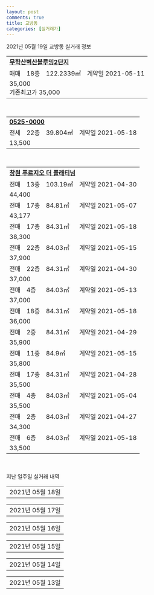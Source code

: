 ```yaml
---
layout: post
comments: true
title: 교방동
categories: [실거래가]
---
```


2021년 05월 19일 교방동 실거래 정보

<table>
  <tr>
    <td colspan="4" style="font-weight: bold;"><a href="https://search.naver.com/search.naver?query=무학산벽산블루밍2단지">무학산벽산블루밍2단지</a></td>
  </tr>
    
  <tr>
    <td>매매</td>
    <td>18층</td>
    <td>122.2339㎡</td>
    <td>계약일 2021-05-11</td>
  </tr>
  <tr>
    <td colspan="4">35,000<br>기존최고가 35,000</td>
  </tr>
    
</table>
<br>
<table>
  <tr>
    <td colspan="4" style="font-weight: bold;"><a href="https://search.naver.com/search.naver?query=0525-0000">0525-0000</a></td>
  </tr>
    
  <tr>
    <td>전세</td>
    <td>22층</td>
    <td>39.804㎡</td>
    <td>계약일 2021-05-18</td>
  </tr>
  <tr>
    <td colspan="4">13,500</td>
  </tr>
    
</table>
<br>
<table>
  <tr>
    <td colspan="4" style="font-weight: bold;"><a href="https://search.naver.com/search.naver?query=창원 푸르지오 더 플래티넘">창원 푸르지오 더 플래티넘</a></td>
  </tr>
    
  <tr>
    <td>전매</td>
    <td>13층</td>
    <td>103.19㎡</td>
    <td>계약일 2021-04-30</td>
  </tr>
  <tr>
    <td colspan="4">44,400</td>
  </tr>
    
  <tr>
    <td>전매</td>
    <td>17층</td>
    <td>84.81㎡</td>
    <td>계약일 2021-05-07</td>
  </tr>
  <tr>
    <td colspan="4">43,177</td>
  </tr>
    
  <tr>
    <td>전매</td>
    <td>17층</td>
    <td>84.31㎡</td>
    <td>계약일 2021-05-18</td>
  </tr>
  <tr>
    <td colspan="4">38,300</td>
  </tr>
    
  <tr>
    <td>전매</td>
    <td>22층</td>
    <td>84.03㎡</td>
    <td>계약일 2021-05-15</td>
  </tr>
  <tr>
    <td colspan="4">37,900</td>
  </tr>
    
  <tr>
    <td>전매</td>
    <td>22층</td>
    <td>84.31㎡</td>
    <td>계약일 2021-04-30</td>
  </tr>
  <tr>
    <td colspan="4">37,000</td>
  </tr>
    
  <tr>
    <td>전매</td>
    <td>4층</td>
    <td>84.03㎡</td>
    <td>계약일 2021-05-13</td>
  </tr>
  <tr>
    <td colspan="4">37,000</td>
  </tr>
    
  <tr>
    <td>전매</td>
    <td>18층</td>
    <td>84.31㎡</td>
    <td>계약일 2021-05-18</td>
  </tr>
  <tr>
    <td colspan="4">36,000</td>
  </tr>
    
  <tr>
    <td>전매</td>
    <td>2층</td>
    <td>84.31㎡</td>
    <td>계약일 2021-04-29</td>
  </tr>
  <tr>
    <td colspan="4">35,900</td>
  </tr>
    
  <tr>
    <td>전매</td>
    <td>11층</td>
    <td>84.9㎡</td>
    <td>계약일 2021-05-15</td>
  </tr>
  <tr>
    <td colspan="4">35,800</td>
  </tr>
    
  <tr>
    <td>전매</td>
    <td>17층</td>
    <td>84.31㎡</td>
    <td>계약일 2021-04-28</td>
  </tr>
  <tr>
    <td colspan="4">35,500</td>
  </tr>
    
  <tr>
    <td>전매</td>
    <td>4층</td>
    <td>84.03㎡</td>
    <td>계약일 2021-05-04</td>
  </tr>
  <tr>
    <td colspan="4">35,500</td>
  </tr>
    
  <tr>
    <td>전매</td>
    <td>2층</td>
    <td>84.03㎡</td>
    <td>계약일 2021-04-27</td>
  </tr>
  <tr>
    <td colspan="4">34,300</td>
  </tr>
    
  <tr>
    <td>전매</td>
    <td>6층</td>
    <td>84.03㎡</td>
    <td>계약일 2021-05-18</td>
  </tr>
  <tr>
    <td colspan="4">33,500</td>
  </tr>
    
</table>
    
<div style="margin-top: 50px; margin-bottom: 13px">지난 일주일 실거래 내역</div>

  <table style="width: 100%; margin-bottom: 1px">
      <tr class="header">
        <td>2021년 05월 18일</td>
      </tr>
      <tr class="child" style="display: none">
        <td>
            
        <table>
          <tr>
            <td colspan="4" style="font-weight: bold;"><a href="https://search.naver.com/search.naver?query=무학산벽산블루밍2단지">무학산벽산블루밍2단지</a></td>
          </tr>

          <tr>
            <td>매매</td>
            <td>16층</td>
            <td>84.9935㎡</td>
            <td>계약일 2021-05-16</td>
          </tr>
          <tr>
            <td colspan="4">25,500<br>기존최고가 25,500</td>
          </tr>
    
        </table>
        <table style="margin-top: 5px">
          <tr>
            <td colspan="4" style="font-weight: bold;"><a href="https://search.naver.com/search.naver?query=창원 푸르지오 더 플래티넘">창원 푸르지오 더 플래티넘</a></td>
          </tr>
    
          <tr>
            <td>전매</td>
            <td>11층</td>
            <td>102.23㎡</td>
            <td>계약일 2021-05-16</td>
          </tr>
          <tr>
            <td colspan="4">51,100</td>
          </tr>
    
          <tr>
            <td>전매</td>
            <td>22층</td>
            <td>102.62㎡</td>
            <td>계약일 2021-04-27</td>
          </tr>
          <tr>
            <td colspan="4">47,800</td>
          </tr>
    
          <tr>
            <td>전매</td>
            <td>22층</td>
            <td>103.19㎡</td>
            <td>계약일 2021-04-28</td>
          </tr>
          <tr>
            <td colspan="4">47,600</td>
          </tr>
    
          <tr>
            <td>전매</td>
            <td>15층</td>
            <td>103.19㎡</td>
            <td>계약일 2021-04-30</td>
          </tr>
          <tr>
            <td colspan="4">47,400</td>
          </tr>
    
          <tr>
            <td>전매</td>
            <td>26층</td>
            <td>84.81㎡</td>
            <td>계약일 2021-05-06</td>
          </tr>
          <tr>
            <td colspan="4">46,605</td>
          </tr>
    
          <tr>
            <td>전매</td>
            <td>22층</td>
            <td>103.19㎡</td>
            <td>계약일 2021-04-30</td>
          </tr>
          <tr>
            <td colspan="4">46,100</td>
          </tr>
    
          <tr>
            <td>전매</td>
            <td>24층</td>
            <td>103.19㎡</td>
            <td>계약일 2021-05-15</td>
          </tr>
          <tr>
            <td colspan="4">45,950</td>
          </tr>
    
          <tr>
            <td>전매</td>
            <td>17층</td>
            <td>103.19㎡</td>
            <td>계약일 2021-05-06</td>
          </tr>
          <tr>
            <td colspan="4">45,400</td>
          </tr>
    
          <tr>
            <td>전매</td>
            <td>23층</td>
            <td>103.19㎡</td>
            <td>계약일 2021-05-15</td>
          </tr>
          <tr>
            <td colspan="4">45,100</td>
          </tr>
    
          <tr>
            <td>전매</td>
            <td>14층</td>
            <td>103.19㎡</td>
            <td>계약일 2021-04-30</td>
          </tr>
          <tr>
            <td colspan="4">43,900</td>
          </tr>
    
          <tr>
            <td>전매</td>
            <td>21층</td>
            <td>84.81㎡</td>
            <td>계약일 2021-05-07</td>
          </tr>
          <tr>
            <td colspan="4">43,245</td>
          </tr>
    
          <tr>
            <td>전매</td>
            <td>13층</td>
            <td>84.9㎡</td>
            <td>계약일 2021-05-13</td>
          </tr>
          <tr>
            <td colspan="4">42,775</td>
          </tr>
    
          <tr>
            <td>전매</td>
            <td>23층</td>
            <td>84.9㎡</td>
            <td>계약일 2021-05-16</td>
          </tr>
          <tr>
            <td colspan="4">42,700</td>
          </tr>
    
          <tr>
            <td>전매</td>
            <td>25층</td>
            <td>84.03㎡</td>
            <td>계약일 2021-05-15</td>
          </tr>
          <tr>
            <td colspan="4">42,300</td>
          </tr>
    
          <tr>
            <td>전매</td>
            <td>23층</td>
            <td>84.03㎡</td>
            <td>계약일 2021-05-04</td>
          </tr>
          <tr>
            <td colspan="4">42,200</td>
          </tr>
    
          <tr>
            <td>전매</td>
            <td>4층</td>
            <td>102.62㎡</td>
            <td>계약일 2021-05-04</td>
          </tr>
          <tr>
            <td colspan="4">42,000</td>
          </tr>
    
          <tr>
            <td>전매</td>
            <td>25층</td>
            <td>84.31㎡</td>
            <td>계약일 2021-05-02</td>
          </tr>
          <tr>
            <td colspan="4">42,000</td>
          </tr>
    
          <tr>
            <td>전매</td>
            <td>9층</td>
            <td>102.23㎡</td>
            <td>계약일 2021-05-15</td>
          </tr>
          <tr>
            <td colspan="4">42,000</td>
          </tr>
    
          <tr>
            <td>전매</td>
            <td>22층</td>
            <td>84.03㎡</td>
            <td>계약일 2021-05-15</td>
          </tr>
          <tr>
            <td colspan="4">41,900</td>
          </tr>
    
          <tr>
            <td>전매</td>
            <td>18층</td>
            <td>84.03㎡</td>
            <td>계약일 2021-05-15</td>
          </tr>
          <tr>
            <td colspan="4">41,600</td>
          </tr>
    
          <tr>
            <td>전매</td>
            <td>12층</td>
            <td>84.03㎡</td>
            <td>계약일 2021-04-28</td>
          </tr>
          <tr>
            <td colspan="4">41,400</td>
          </tr>
    
          <tr>
            <td>전매</td>
            <td>2층</td>
            <td>103.19㎡</td>
            <td>계약일 2021-04-30</td>
          </tr>
          <tr>
            <td colspan="4">41,300</td>
          </tr>
    
          <tr>
            <td>전매</td>
            <td>22층</td>
            <td>84.9㎡</td>
            <td>계약일 2021-05-01</td>
          </tr>
          <tr>
            <td colspan="4">41,300</td>
          </tr>
    
          <tr>
            <td>전매</td>
            <td>14층</td>
            <td>84.03㎡</td>
            <td>계약일 2021-04-29</td>
          </tr>
          <tr>
            <td colspan="4">40,800</td>
          </tr>
    
          <tr>
            <td>전매</td>
            <td>15층</td>
            <td>84.31㎡</td>
            <td>계약일 2021-05-01</td>
          </tr>
          <tr>
            <td colspan="4">40,800</td>
          </tr>
    
          <tr>
            <td>전매</td>
            <td>16층</td>
            <td>84.9㎡</td>
            <td>계약일 2021-05-07</td>
          </tr>
          <tr>
            <td colspan="4">40,700</td>
          </tr>
    
          <tr>
            <td>전매</td>
            <td>25층</td>
            <td>84.03㎡</td>
            <td>계약일 2021-05-14</td>
          </tr>
          <tr>
            <td colspan="4">40,600</td>
          </tr>
    
          <tr>
            <td>전매</td>
            <td>19층</td>
            <td>84.03㎡</td>
            <td>계약일 2021-05-15</td>
          </tr>
          <tr>
            <td colspan="4">40,600</td>
          </tr>
    
          <tr>
            <td>전매</td>
            <td>23층</td>
            <td>84.31㎡</td>
            <td>계약일 2021-04-28</td>
          </tr>
          <tr>
            <td colspan="4">40,500</td>
          </tr>
    
          <tr>
            <td>전매</td>
            <td>12층</td>
            <td>84.31㎡</td>
            <td>계약일 2021-04-30</td>
          </tr>
          <tr>
            <td colspan="4">40,500</td>
          </tr>
    
          <tr>
            <td>전매</td>
            <td>21층</td>
            <td>84.31㎡</td>
            <td>계약일 2021-04-29</td>
          </tr>
          <tr>
            <td colspan="4">40,500</td>
          </tr>
    
          <tr>
            <td>전매</td>
            <td>12층</td>
            <td>84.9㎡</td>
            <td>계약일 2021-05-03</td>
          </tr>
          <tr>
            <td colspan="4">40,400</td>
          </tr>
    
          <tr>
            <td>전매</td>
            <td>25층</td>
            <td>84.9㎡</td>
            <td>계약일 2021-05-15</td>
          </tr>
          <tr>
            <td colspan="4">40,400</td>
          </tr>
    
          <tr>
            <td>전매</td>
            <td>13층</td>
            <td>84.03㎡</td>
            <td>계약일 2021-04-27</td>
          </tr>
          <tr>
            <td colspan="4">40,300</td>
          </tr>
    
          <tr>
            <td>전매</td>
            <td>10층</td>
            <td>84.03㎡</td>
            <td>계약일 2021-05-13</td>
          </tr>
          <tr>
            <td colspan="4">40,200</td>
          </tr>
    
          <tr>
            <td>전매</td>
            <td>26층</td>
            <td>84.31㎡</td>
            <td>계약일 2021-04-27</td>
          </tr>
          <tr>
            <td colspan="4">40,000</td>
          </tr>
    
          <tr>
            <td>전매</td>
            <td>9층</td>
            <td>84.03㎡</td>
            <td>계약일 2021-05-11</td>
          </tr>
          <tr>
            <td colspan="4">40,000</td>
          </tr>
    
          <tr>
            <td>전매</td>
            <td>14층</td>
            <td>84.9㎡</td>
            <td>계약일 2021-04-29</td>
          </tr>
          <tr>
            <td colspan="4">39,900</td>
          </tr>
    
          <tr>
            <td>전매</td>
            <td>11층</td>
            <td>84.81㎡</td>
            <td>계약일 2021-04-30</td>
          </tr>
          <tr>
            <td colspan="4">39,900</td>
          </tr>
    
          <tr>
            <td>전매</td>
            <td>26층</td>
            <td>84.03㎡</td>
            <td>계약일 2021-05-01</td>
          </tr>
          <tr>
            <td colspan="4">39,900</td>
          </tr>
    
          <tr>
            <td>전매</td>
            <td>19층</td>
            <td>84.9㎡</td>
            <td>계약일 2021-05-16</td>
          </tr>
          <tr>
            <td colspan="4">39,700</td>
          </tr>
    
          <tr>
            <td>전매</td>
            <td>13층</td>
            <td>84.31㎡</td>
            <td>계약일 2021-04-28</td>
          </tr>
          <tr>
            <td colspan="4">39,500</td>
          </tr>
    
          <tr>
            <td>전매</td>
            <td>14층</td>
            <td>84.9㎡</td>
            <td>계약일 2021-04-28</td>
          </tr>
          <tr>
            <td colspan="4">39,400</td>
          </tr>
    
          <tr>
            <td>전매</td>
            <td>11층</td>
            <td>84.9㎡</td>
            <td>계약일 2021-04-27</td>
          </tr>
          <tr>
            <td colspan="4">39,400</td>
          </tr>
    
          <tr>
            <td>전매</td>
            <td>15층</td>
            <td>84.9㎡</td>
            <td>계약일 2021-04-29</td>
          </tr>
          <tr>
            <td colspan="4">39,400</td>
          </tr>
    
          <tr>
            <td>전매</td>
            <td>17층</td>
            <td>84.9㎡</td>
            <td>계약일 2021-05-17</td>
          </tr>
          <tr>
            <td colspan="4">39,400</td>
          </tr>
    
          <tr>
            <td>전매</td>
            <td>14층</td>
            <td>84.03㎡</td>
            <td>계약일 2021-04-28</td>
          </tr>
          <tr>
            <td colspan="4">39,300</td>
          </tr>
    
          <tr>
            <td>전매</td>
            <td>18층</td>
            <td>84.31㎡</td>
            <td>계약일 2021-05-03</td>
          </tr>
          <tr>
            <td colspan="4">39,000</td>
          </tr>
    
          <tr>
            <td>전매</td>
            <td>10층</td>
            <td>84.03㎡</td>
            <td>계약일 2021-04-28</td>
          </tr>
          <tr>
            <td colspan="4">38,800</td>
          </tr>
    
          <tr>
            <td>전매</td>
            <td>15층</td>
            <td>84.03㎡</td>
            <td>계약일 2021-04-29</td>
          </tr>
          <tr>
            <td colspan="4">38,800</td>
          </tr>
    
          <tr>
            <td>전매</td>
            <td>7층</td>
            <td>84.31㎡</td>
            <td>계약일 2021-05-06</td>
          </tr>
          <tr>
            <td colspan="4">38,700</td>
          </tr>
    
          <tr>
            <td>전매</td>
            <td>8층</td>
            <td>84.9㎡</td>
            <td>계약일 2021-04-27</td>
          </tr>
          <tr>
            <td colspan="4">38,400</td>
          </tr>
    
          <tr>
            <td>전매</td>
            <td>25층</td>
            <td>84.03㎡</td>
            <td>계약일 2021-05-09</td>
          </tr>
          <tr>
            <td colspan="4">38,400</td>
          </tr>
    
          <tr>
            <td>전매</td>
            <td>11층</td>
            <td>84.03㎡</td>
            <td>계약일 2021-04-28</td>
          </tr>
          <tr>
            <td colspan="4">38,300</td>
          </tr>
    
          <tr>
            <td>전매</td>
            <td>7층</td>
            <td>84.31㎡</td>
            <td>계약일 2021-05-01</td>
          </tr>
          <tr>
            <td colspan="4">38,200</td>
          </tr>
    
          <tr>
            <td>전매</td>
            <td>15층</td>
            <td>84.31㎡</td>
            <td>계약일 2021-05-15</td>
          </tr>
          <tr>
            <td colspan="4">38,200</td>
          </tr>
    
          <tr>
            <td>전매</td>
            <td>18층</td>
            <td>84.03㎡</td>
            <td>계약일 2021-04-28</td>
          </tr>
          <tr>
            <td colspan="4">38,100</td>
          </tr>
    
          <tr>
            <td>전매</td>
            <td>14층</td>
            <td>84.31㎡</td>
            <td>계약일 2021-05-03</td>
          </tr>
          <tr>
            <td colspan="4">38,000</td>
          </tr>
    
          <tr>
            <td>전매</td>
            <td>7층</td>
            <td>84.03㎡</td>
            <td>계약일 2021-05-15</td>
          </tr>
          <tr>
            <td colspan="4">38,000</td>
          </tr>
    
          <tr>
            <td>전매</td>
            <td>12층</td>
            <td>84.9㎡</td>
            <td>계약일 2021-04-27</td>
          </tr>
          <tr>
            <td colspan="4">37,900</td>
          </tr>
    
          <tr>
            <td>전매</td>
            <td>12층</td>
            <td>84.31㎡</td>
            <td>계약일 2021-04-30</td>
          </tr>
          <tr>
            <td colspan="4">37,900</td>
          </tr>
    
          <tr>
            <td>전매</td>
            <td>25층</td>
            <td>84.03㎡</td>
            <td>계약일 2021-05-12</td>
          </tr>
          <tr>
            <td colspan="4">37,900</td>
          </tr>
    
          <tr>
            <td>전매</td>
            <td>5층</td>
            <td>84.9㎡</td>
            <td>계약일 2021-05-15</td>
          </tr>
          <tr>
            <td colspan="4">37,900</td>
          </tr>
    
          <tr>
            <td>전매</td>
            <td>16층</td>
            <td>84.03㎡</td>
            <td>계약일 2021-04-27</td>
          </tr>
          <tr>
            <td colspan="4">37,800</td>
          </tr>
    
          <tr>
            <td>전매</td>
            <td>16층</td>
            <td>84.03㎡</td>
            <td>계약일 2021-05-14</td>
          </tr>
          <tr>
            <td colspan="4">37,800</td>
          </tr>
    
          <tr>
            <td>전매</td>
            <td>23층</td>
            <td>84.9㎡</td>
            <td>계약일 2021-05-13</td>
          </tr>
          <tr>
            <td colspan="4">37,600</td>
          </tr>
    
          <tr>
            <td>전매</td>
            <td>6층</td>
            <td>84.03㎡</td>
            <td>계약일 2021-04-27</td>
          </tr>
          <tr>
            <td colspan="4">37,500</td>
          </tr>
    
          <tr>
            <td>전매</td>
            <td>23층</td>
            <td>84.9㎡</td>
            <td>계약일 2021-05-14</td>
          </tr>
          <tr>
            <td colspan="4">37,500</td>
          </tr>
    
          <tr>
            <td>전매</td>
            <td>20층</td>
            <td>84.31㎡</td>
            <td>계약일 2021-05-10</td>
          </tr>
          <tr>
            <td colspan="4">37,400</td>
          </tr>
    
          <tr>
            <td>전매</td>
            <td>23층</td>
            <td>84.03㎡</td>
            <td>계약일 2021-05-15</td>
          </tr>
          <tr>
            <td colspan="4">37,400</td>
          </tr>
    
          <tr>
            <td>전매</td>
            <td>25층</td>
            <td>84.9㎡</td>
            <td>계약일 2021-05-17</td>
          </tr>
          <tr>
            <td colspan="4">37,400</td>
          </tr>
    
          <tr>
            <td>전매</td>
            <td>21층</td>
            <td>84.9㎡</td>
            <td>계약일 2021-05-14</td>
          </tr>
          <tr>
            <td colspan="4">37,200</td>
          </tr>
    
          <tr>
            <td>전매</td>
            <td>24층</td>
            <td>84.03㎡</td>
            <td>계약일 2021-05-13</td>
          </tr>
          <tr>
            <td colspan="4">37,100</td>
          </tr>
    
          <tr>
            <td>전매</td>
            <td>21층</td>
            <td>84.31㎡</td>
            <td>계약일 2021-04-27</td>
          </tr>
          <tr>
            <td colspan="4">37,000</td>
          </tr>
    
          <tr>
            <td>전매</td>
            <td>11층</td>
            <td>84.31㎡</td>
            <td>계약일 2021-04-27</td>
          </tr>
          <tr>
            <td colspan="4">37,000</td>
          </tr>
    
          <tr>
            <td>전매</td>
            <td>4층</td>
            <td>84.31㎡</td>
            <td>계약일 2021-05-13</td>
          </tr>
          <tr>
            <td colspan="4">37,000</td>
          </tr>
    
          <tr>
            <td>전매</td>
            <td>22층</td>
            <td>84.31㎡</td>
            <td>계약일 2021-05-16</td>
          </tr>
          <tr>
            <td colspan="4">37,000</td>
          </tr>
    
          <tr>
            <td>전매</td>
            <td>24층</td>
            <td>84.03㎡</td>
            <td>계약일 2021-05-07</td>
          </tr>
          <tr>
            <td colspan="4">36,900</td>
          </tr>
    
          <tr>
            <td>전매</td>
            <td>24층</td>
            <td>84.03㎡</td>
            <td>계약일 2021-05-15</td>
          </tr>
          <tr>
            <td colspan="4">36,900</td>
          </tr>
    
          <tr>
            <td>전매</td>
            <td>14층</td>
            <td>84.03㎡</td>
            <td>계약일 2021-04-28</td>
          </tr>
          <tr>
            <td colspan="4">36,800</td>
          </tr>
    
          <tr>
            <td>전매</td>
            <td>13층</td>
            <td>84.03㎡</td>
            <td>계약일 2021-05-15</td>
          </tr>
          <tr>
            <td colspan="4">36,800</td>
          </tr>
    
          <tr>
            <td>전매</td>
            <td>20층</td>
            <td>84.31㎡</td>
            <td>계약일 2021-04-29</td>
          </tr>
          <tr>
            <td colspan="4">36,500</td>
          </tr>
    
          <tr>
            <td>전매</td>
            <td>4층</td>
            <td>84.03㎡</td>
            <td>계약일 2021-05-15</td>
          </tr>
          <tr>
            <td colspan="4">36,500</td>
          </tr>
    
          <tr>
            <td>전매</td>
            <td>2층</td>
            <td>84.9㎡</td>
            <td>계약일 2021-05-11</td>
          </tr>
          <tr>
            <td colspan="4">36,400</td>
          </tr>
    
          <tr>
            <td>전매</td>
            <td>9층</td>
            <td>84.31㎡</td>
            <td>계약일 2021-05-15</td>
          </tr>
          <tr>
            <td colspan="4">36,400</td>
          </tr>
    
          <tr>
            <td>전매</td>
            <td>11층</td>
            <td>84.03㎡</td>
            <td>계약일 2021-04-29</td>
          </tr>
          <tr>
            <td colspan="4">36,100</td>
          </tr>
    
          <tr>
            <td>전매</td>
            <td>8층</td>
            <td>84.9㎡</td>
            <td>계약일 2021-04-29</td>
          </tr>
          <tr>
            <td colspan="4">36,000</td>
          </tr>
    
          <tr>
            <td>전매</td>
            <td>11층</td>
            <td>84.31㎡</td>
            <td>계약일 2021-04-30</td>
          </tr>
          <tr>
            <td colspan="4">36,000</td>
          </tr>
    
          <tr>
            <td>전매</td>
            <td>10층</td>
            <td>84.31㎡</td>
            <td>계약일 2021-05-07</td>
          </tr>
          <tr>
            <td colspan="4">36,000</td>
          </tr>
    
          <tr>
            <td>전매</td>
            <td>8층</td>
            <td>84.03㎡</td>
            <td>계약일 2021-05-10</td>
          </tr>
          <tr>
            <td colspan="4">36,000</td>
          </tr>
    
          <tr>
            <td>전매</td>
            <td>4층</td>
            <td>84.81㎡</td>
            <td>계약일 2021-05-11</td>
          </tr>
          <tr>
            <td colspan="4">36,000</td>
          </tr>
    
          <tr>
            <td>전매</td>
            <td>11층</td>
            <td>84.31㎡</td>
            <td>계약일 2021-05-13</td>
          </tr>
          <tr>
            <td colspan="4">36,000</td>
          </tr>
    
          <tr>
            <td>전매</td>
            <td>18층</td>
            <td>84.31㎡</td>
            <td>계약일 2021-05-15</td>
          </tr>
          <tr>
            <td colspan="4">36,000</td>
          </tr>
    
          <tr>
            <td>전매</td>
            <td>10층</td>
            <td>84.31㎡</td>
            <td>계약일 2021-05-16</td>
          </tr>
          <tr>
            <td colspan="4">36,000</td>
          </tr>
    
          <tr>
            <td>전매</td>
            <td>24층</td>
            <td>84.03㎡</td>
            <td>계약일 2021-04-27</td>
          </tr>
          <tr>
            <td colspan="4">35,900</td>
          </tr>
    
          <tr>
            <td>전매</td>
            <td>12층</td>
            <td>84.03㎡</td>
            <td>계약일 2021-04-27</td>
          </tr>
          <tr>
            <td colspan="4">35,800</td>
          </tr>
    
          <tr>
            <td>전매</td>
            <td>13층</td>
            <td>84.03㎡</td>
            <td>계약일 2021-04-28</td>
          </tr>
          <tr>
            <td colspan="4">35,800</td>
          </tr>
    
          <tr>
            <td>전매</td>
            <td>20층</td>
            <td>84.03㎡</td>
            <td>계약일 2021-04-30</td>
          </tr>
          <tr>
            <td colspan="4">35,800</td>
          </tr>
    
          <tr>
            <td>전매</td>
            <td>9층</td>
            <td>84.81㎡</td>
            <td>계약일 2021-05-01</td>
          </tr>
          <tr>
            <td colspan="4">35,800</td>
          </tr>
    
          <tr>
            <td>전매</td>
            <td>2층</td>
            <td>84.9㎡</td>
            <td>계약일 2021-05-10</td>
          </tr>
          <tr>
            <td colspan="4">35,800</td>
          </tr>
    
          <tr>
            <td>전매</td>
            <td>19층</td>
            <td>84.03㎡</td>
            <td>계약일 2021-05-15</td>
          </tr>
          <tr>
            <td colspan="4">35,800</td>
          </tr>
    
          <tr>
            <td>전매</td>
            <td>12층</td>
            <td>84.03㎡</td>
            <td>계약일 2021-05-15</td>
          </tr>
          <tr>
            <td colspan="4">35,800</td>
          </tr>
    
          <tr>
            <td>전매</td>
            <td>15층</td>
            <td>84.03㎡</td>
            <td>계약일 2021-05-16</td>
          </tr>
          <tr>
            <td colspan="4">35,800</td>
          </tr>
    
          <tr>
            <td>전매</td>
            <td>16층</td>
            <td>84.03㎡</td>
            <td>계약일 2021-04-30</td>
          </tr>
          <tr>
            <td colspan="4">35,700</td>
          </tr>
    
          <tr>
            <td>전매</td>
            <td>15층</td>
            <td>84.31㎡</td>
            <td>계약일 2021-04-29</td>
          </tr>
          <tr>
            <td colspan="4">35,500</td>
          </tr>
    
          <tr>
            <td>전매</td>
            <td>10층</td>
            <td>84.9㎡</td>
            <td>계약일 2021-05-03</td>
          </tr>
          <tr>
            <td colspan="4">35,400</td>
          </tr>
    
          <tr>
            <td>전매</td>
            <td>10층</td>
            <td>84.03㎡</td>
            <td>계약일 2021-04-30</td>
          </tr>
          <tr>
            <td colspan="4">35,300</td>
          </tr>
    
          <tr>
            <td>전매</td>
            <td>15층</td>
            <td>84.03㎡</td>
            <td>계약일 2021-05-09</td>
          </tr>
          <tr>
            <td colspan="4">35,300</td>
          </tr>
    
          <tr>
            <td>전매</td>
            <td>20층</td>
            <td>84.03㎡</td>
            <td>계약일 2021-05-15</td>
          </tr>
          <tr>
            <td colspan="4">35,300</td>
          </tr>
    
          <tr>
            <td>전매</td>
            <td>10층</td>
            <td>84.31㎡</td>
            <td>계약일 2021-04-28</td>
          </tr>
          <tr>
            <td colspan="4">35,100</td>
          </tr>
    
          <tr>
            <td>전매</td>
            <td>17층</td>
            <td>84.31㎡</td>
            <td>계약일 2021-04-27</td>
          </tr>
          <tr>
            <td colspan="4">35,000</td>
          </tr>
    
          <tr>
            <td>전매</td>
            <td>8층</td>
            <td>84.9㎡</td>
            <td>계약일 2021-04-29</td>
          </tr>
          <tr>
            <td colspan="4">35,000</td>
          </tr>
    
          <tr>
            <td>전매</td>
            <td>4층</td>
            <td>84.03㎡</td>
            <td>계약일 2021-04-30</td>
          </tr>
          <tr>
            <td colspan="4">35,000</td>
          </tr>
    
          <tr>
            <td>전매</td>
            <td>7층</td>
            <td>84.31㎡</td>
            <td>계약일 2021-05-14</td>
          </tr>
          <tr>
            <td colspan="4">34,300</td>
          </tr>
    
          <tr>
            <td>전매</td>
            <td>4층</td>
            <td>84.9㎡</td>
            <td>계약일 2021-05-04</td>
          </tr>
          <tr>
            <td colspan="4">34,200</td>
          </tr>
    
          <tr>
            <td>전매</td>
            <td>4층</td>
            <td>84.31㎡</td>
            <td>계약일 2021-04-29</td>
          </tr>
          <tr>
            <td colspan="4">34,100</td>
          </tr>
    
          <tr>
            <td>전매</td>
            <td>4층</td>
            <td>84.03㎡</td>
            <td>계약일 2021-04-28</td>
          </tr>
          <tr>
            <td colspan="4">34,000</td>
          </tr>
    
          <tr>
            <td>전매</td>
            <td>6층</td>
            <td>84.03㎡</td>
            <td>계약일 2021-04-30</td>
          </tr>
          <tr>
            <td colspan="4">33,700</td>
          </tr>
    
          <tr>
            <td>전매</td>
            <td>4층</td>
            <td>84.03㎡</td>
            <td>계약일 2021-04-30</td>
          </tr>
          <tr>
            <td colspan="4">33,200</td>
          </tr>
    
          <tr>
            <td>전매</td>
            <td>2층</td>
            <td>84.31㎡</td>
            <td>계약일 2021-05-11</td>
          </tr>
          <tr>
            <td colspan="4">33,000</td>
          </tr>
    
          <tr>
            <td>전매</td>
            <td>3층</td>
            <td>84.03㎡</td>
            <td>계약일 2021-05-14</td>
          </tr>
          <tr>
            <td colspan="4">33,000</td>
          </tr>
    
          <tr>
            <td>전매</td>
            <td>4층</td>
            <td>84.31㎡</td>
            <td>계약일 2021-05-16</td>
          </tr>
          <tr>
            <td colspan="4">32,900</td>
          </tr>
    
        </table>
    
        </td>
      </tr>
  </table>
    
  <table style="width: 100%; margin-bottom: 1px">
      <tr class="header">
        <td>2021년 05월 17일</td>
      </tr>
      <tr class="child" style="display: none">
        <td>
            
        <table>
          <tr>
            <td colspan="4" style="font-weight: bold;"><a href="https://search.naver.com/search.naver?query=실거래정보없음">실거래정보없음</a></td>
          </tr>

        </table>
    
        </td>
      </tr>
  </table>
    
  <table style="width: 100%; margin-bottom: 1px">
      <tr class="header">
        <td>2021년 05월 16일</td>
      </tr>
      <tr class="child" style="display: none">
        <td>
            
        <table>
          <tr>
            <td colspan="4" style="font-weight: bold;"><a href="https://search.naver.com/search.naver?query=실거래정보없음">실거래정보없음</a></td>
          </tr>

        </table>
    
        </td>
      </tr>
  </table>
    
  <table style="width: 100%; margin-bottom: 1px">
      <tr class="header">
        <td>2021년 05월 15일</td>
      </tr>
      <tr class="child" style="display: none">
        <td>
            
        <table>
          <tr>
            <td colspan="4" style="font-weight: bold;"><a href="https://search.naver.com/search.naver?query=무학산벽산블루밍2단지">무학산벽산블루밍2단지</a></td>
          </tr>

          <tr>
            <td>매매</td>
            <td>18층</td>
            <td>84.9918㎡</td>
            <td>계약일 2021-05-13</td>
          </tr>
          <tr>
            <td colspan="4">24,750<br>기존최고가 24,750</td>
          </tr>
    
        </table>
        <table style="margin-top: 5px">
          <tr>
            <td colspan="4" style="font-weight: bold;"><a href="https://search.naver.com/search.naver?query=창원 푸르지오 더 플래티넘">창원 푸르지오 더 플래티넘</a></td>
          </tr>
    
          <tr>
            <td>전매</td>
            <td>19층</td>
            <td>102.23㎡</td>
            <td>계약일 2021-05-06</td>
          </tr>
          <tr>
            <td colspan="4">45,600</td>
          </tr>
    
          <tr>
            <td>전매</td>
            <td>21층</td>
            <td>84.03㎡</td>
            <td>계약일 2021-05-01</td>
          </tr>
          <tr>
            <td colspan="4">41,900</td>
          </tr>
    
          <tr>
            <td>전매</td>
            <td>12층</td>
            <td>84.9㎡</td>
            <td>계약일 2021-05-05</td>
          </tr>
          <tr>
            <td colspan="4">41,900</td>
          </tr>
    
          <tr>
            <td>전매</td>
            <td>24층</td>
            <td>84.03㎡</td>
            <td>계약일 2021-05-10</td>
          </tr>
          <tr>
            <td colspan="4">41,900</td>
          </tr>
    
          <tr>
            <td>전매</td>
            <td>23층</td>
            <td>84.31㎡</td>
            <td>계약일 2021-04-29</td>
          </tr>
          <tr>
            <td colspan="4">40,000</td>
          </tr>
    
          <tr>
            <td>전매</td>
            <td>21층</td>
            <td>84.31㎡</td>
            <td>계약일 2021-05-03</td>
          </tr>
          <tr>
            <td colspan="4">40,000</td>
          </tr>
    
          <tr>
            <td>전매</td>
            <td>10층</td>
            <td>84.03㎡</td>
            <td>계약일 2021-05-12</td>
          </tr>
          <tr>
            <td colspan="4">39,300</td>
          </tr>
    
          <tr>
            <td>전매</td>
            <td>19층</td>
            <td>84.03㎡</td>
            <td>계약일 2021-05-11</td>
          </tr>
          <tr>
            <td colspan="4">39,100</td>
          </tr>
    
          <tr>
            <td>전매</td>
            <td>20층</td>
            <td>84.03㎡</td>
            <td>계약일 2021-04-29</td>
          </tr>
          <tr>
            <td colspan="4">38,800</td>
          </tr>
    
          <tr>
            <td>전매</td>
            <td>15층</td>
            <td>84.03㎡</td>
            <td>계약일 2021-04-27</td>
          </tr>
          <tr>
            <td colspan="4">38,300</td>
          </tr>
    
          <tr>
            <td>전매</td>
            <td>6층</td>
            <td>84.03㎡</td>
            <td>계약일 2021-05-12</td>
          </tr>
          <tr>
            <td colspan="4">38,300</td>
          </tr>
    
          <tr>
            <td>전매</td>
            <td>10층</td>
            <td>84.31㎡</td>
            <td>계약일 2021-04-30</td>
          </tr>
          <tr>
            <td colspan="4">38,200</td>
          </tr>
    
          <tr>
            <td>전매</td>
            <td>7층</td>
            <td>84.31㎡</td>
            <td>계약일 2021-04-29</td>
          </tr>
          <tr>
            <td colspan="4">37,700</td>
          </tr>
    
          <tr>
            <td>전매</td>
            <td>8층</td>
            <td>84.31㎡</td>
            <td>계약일 2021-04-28</td>
          </tr>
          <tr>
            <td colspan="4">37,200</td>
          </tr>
    
          <tr>
            <td>전매</td>
            <td>19층</td>
            <td>84.31㎡</td>
            <td>계약일 2021-04-27</td>
          </tr>
          <tr>
            <td colspan="4">37,000</td>
          </tr>
    
          <tr>
            <td>전매</td>
            <td>14층</td>
            <td>84.03㎡</td>
            <td>계약일 2021-04-28</td>
          </tr>
          <tr>
            <td colspan="4">36,600</td>
          </tr>
    
          <tr>
            <td>전매</td>
            <td>21층</td>
            <td>84.31㎡</td>
            <td>계약일 2021-04-29</td>
          </tr>
          <tr>
            <td colspan="4">36,500</td>
          </tr>
    
          <tr>
            <td>전매</td>
            <td>18층</td>
            <td>84.9㎡</td>
            <td>계약일 2021-05-01</td>
          </tr>
          <tr>
            <td colspan="4">36,100</td>
          </tr>
    
          <tr>
            <td>전매</td>
            <td>2층</td>
            <td>84.03㎡</td>
            <td>계약일 2021-04-29</td>
          </tr>
          <tr>
            <td colspan="4">35,900</td>
          </tr>
    
          <tr>
            <td>전매</td>
            <td>10층</td>
            <td>84.03㎡</td>
            <td>계약일 2021-05-13</td>
          </tr>
          <tr>
            <td colspan="4">35,800</td>
          </tr>
    
          <tr>
            <td>전매</td>
            <td>15층</td>
            <td>84.03㎡</td>
            <td>계약일 2021-05-01</td>
          </tr>
          <tr>
            <td colspan="4">35,600</td>
          </tr>
    
          <tr>
            <td>전매</td>
            <td>16층</td>
            <td>84.03㎡</td>
            <td>계약일 2021-04-29</td>
          </tr>
          <tr>
            <td colspan="4">35,300</td>
          </tr>
    
          <tr>
            <td>전매</td>
            <td>16층</td>
            <td>84.31㎡</td>
            <td>계약일 2021-05-04</td>
          </tr>
          <tr>
            <td colspan="4">35,000</td>
          </tr>
    
          <tr>
            <td>전매</td>
            <td>6층</td>
            <td>84.31㎡</td>
            <td>계약일 2021-04-29</td>
          </tr>
          <tr>
            <td colspan="4">34,200</td>
          </tr>
    
          <tr>
            <td>전매</td>
            <td>7층</td>
            <td>84.03㎡</td>
            <td>계약일 2021-04-30</td>
          </tr>
          <tr>
            <td colspan="4">34,000</td>
          </tr>
    
          <tr>
            <td>전매</td>
            <td>3층</td>
            <td>84.03㎡</td>
            <td>계약일 2021-05-06</td>
          </tr>
          <tr>
            <td colspan="4">33,000</td>
          </tr>
    
        </table>
    
        </td>
      </tr>
  </table>
    
  <table style="width: 100%; margin-bottom: 1px">
      <tr class="header">
        <td>2021년 05월 14일</td>
      </tr>
      <tr class="child" style="display: none">
        <td>
            
        <table>
          <tr>
            <td colspan="4" style="font-weight: bold;"><a href="https://search.naver.com/search.naver?query=창원 푸르지오 더 플래티넘">창원 푸르지오 더 플래티넘</a></td>
          </tr>

          <tr>
            <td>전매</td>
            <td>21층</td>
            <td>84.81㎡</td>
            <td>계약일 2021-05-07</td>
          </tr>
          <tr>
            <td colspan="4">47,516</td>
          </tr>
    
          <tr>
            <td>전매</td>
            <td>10층</td>
            <td>84.9㎡</td>
            <td>계약일 2021-04-29</td>
          </tr>
          <tr>
            <td colspan="4">40,400</td>
          </tr>
    
          <tr>
            <td>전매</td>
            <td>22층</td>
            <td>84.81㎡</td>
            <td>계약일 2021-04-26</td>
          </tr>
          <tr>
            <td colspan="4">40,110</td>
          </tr>
    
          <tr>
            <td>전매</td>
            <td>24층</td>
            <td>84.03㎡</td>
            <td>계약일 2021-04-27</td>
          </tr>
          <tr>
            <td colspan="4">39,900</td>
          </tr>
    
          <tr>
            <td>전매</td>
            <td>6층</td>
            <td>84.31㎡</td>
            <td>계약일 2021-04-27</td>
          </tr>
          <tr>
            <td colspan="4">38,300</td>
          </tr>
    
          <tr>
            <td>전매</td>
            <td>5층</td>
            <td>84.03㎡</td>
            <td>계약일 2021-04-29</td>
          </tr>
          <tr>
            <td colspan="4">37,000</td>
          </tr>
    
          <tr>
            <td>전매</td>
            <td>2층</td>
            <td>84.31㎡</td>
            <td>계약일 2021-04-24</td>
          </tr>
          <tr>
            <td colspan="4">36,500</td>
          </tr>
    
          <tr>
            <td>전매</td>
            <td>2층</td>
            <td>84.81㎡</td>
            <td>계약일 2021-05-05</td>
          </tr>
          <tr>
            <td colspan="4">34,690</td>
          </tr>
    
        </table>
    
        </td>
      </tr>
  </table>
    
  <table style="width: 100%; margin-bottom: 1px">
      <tr class="header">
        <td>2021년 05월 13일</td>
      </tr>
      <tr class="child" style="display: none">
        <td>
            
        <table>
          <tr>
            <td colspan="4" style="font-weight: bold;"><a href="https://search.naver.com/search.naver?query=창원 푸르지오 더 플래티넘">창원 푸르지오 더 플래티넘</a></td>
          </tr>

          <tr>
            <td>전매</td>
            <td>10층</td>
            <td>103.19㎡</td>
            <td>계약일 2021-04-27</td>
          </tr>
          <tr>
            <td colspan="4">50,400</td>
          </tr>
    
          <tr>
            <td>전매</td>
            <td>22층</td>
            <td>84.81㎡</td>
            <td>계약일 2021-04-27</td>
          </tr>
          <tr>
            <td colspan="4">40,125</td>
          </tr>
    
          <tr>
            <td>전매</td>
            <td>22층</td>
            <td>84.03㎡</td>
            <td>계약일 2021-04-27</td>
          </tr>
          <tr>
            <td colspan="4">38,900</td>
          </tr>
    
          <tr>
            <td>전매</td>
            <td>25층</td>
            <td>84.03㎡</td>
            <td>계약일 2021-04-27</td>
          </tr>
          <tr>
            <td colspan="4">36,900</td>
          </tr>
    
          <tr>
            <td>전매</td>
            <td>10층</td>
            <td>74.17㎡</td>
            <td>계약일 2021-04-25</td>
          </tr>
          <tr>
            <td colspan="4">36,533</td>
          </tr>
    
          <tr>
            <td>전매</td>
            <td>2층</td>
            <td>84.9㎡</td>
            <td>계약일 2021-04-27</td>
          </tr>
          <tr>
            <td colspan="4">33,900</td>
          </tr>
    
        </table>
    
        </td>
      </tr>
  </table>
    

